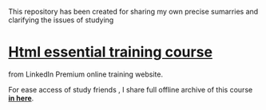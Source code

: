 This repository has been created for sharing my own precise sumarries and clarifying the issues of studying
# [Html essential training course](https://www.linkedin.com/learning/html-essential-training-4)
from LinkedIn Premium online training website.

For ease access of study friends , I share full offline archive of this course [**in here**](http://20.219.49.6:8000/html-essential-training-4/).